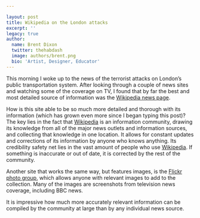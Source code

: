 ```yaml
---

layout: post
title: Wikipedia on the London attacks
excerpt: ''
legacy: true
author:
  name: Brent Dixon
  twitter: thehabdash
  image: authors/brent.png
  bio: 'Artist, Designer, Educator'
---
```


<p>This morning I woke up to the news of the terrorist attacks on London&#8217;s public transportation system. After looking through a couple of news sites and watching some of the coverage on TV, I found that by far the best and most detailed source of information was the <a href='http://en.wikipedia.org/wiki/2005_London_transport_explosions'>Wikipedia news page</a>. 
<p>How is this site able to be so much more detailed and thorough with its information (which has grown even more since I began typing this post)? The key lies in the fact that <a href='http://en.wikipedia.org/wiki/Main_Page'>Wikipedia</a> is an information community, drawing its knowledge from all of the major news outlets and information sources, and collecting that knowledge in one location. It allows for constant updates and corrections of its information by anyone who knows anything. Its credibility safety net lies in the vast amount of people who use <a href='http://en.wikipedia.org/wiki/Main_Page'>Wikipedia</a>. If something is inaccurate or out of date, it is corrected by the rest of the community.</p>
<p>Another site that works the same way, but features images, is the <a href='http://www.flickr.com/groups/bomb/pool/'>Flickr photo group</a>, which allows anyone with relevant images to add to the collection. Many of the images are screenshots from television news coverage, including <span class='caps'><span class="caps">BBC</span></span> news.</p>
<p>It is impressive how much more accurately relevant information can be compiled by the community at large than by any individual news source.</p>